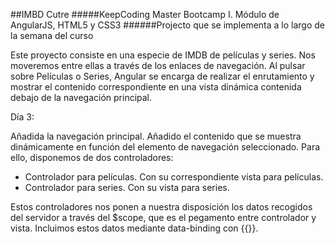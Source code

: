##IMBD Cutre
#####KeepCoding Master Bootcamp I. Módulo de AngularJS, HTML5 y CSS3
######Projecto que se implementa a lo largo de la semana del curso

Este proyecto consiste en una especie de IMDB de películas y series. Nos moveremos entre ellas a través de los enlaces de navegación.
Al pulsar sobre Películas o Series, Angular se encarga de realizar el enrutamiento y mostrar el contenido correspondiente en una vista dinámica contenida debajo de la navegación principal.

Día 3:

Añadida la navegación principal.
Añadido el contenido que se muestra dinámicamente en función del elemento de navegación seleccionado. Para ello, disponemos de dos controladores: 

* Controlador para películas. Con su correspondiente vista para películas.
* Controlador para series. Con su vista para series.

Estos controladores nos ponen a nuestra disposición los datos recogidos del servidor a través del $scope, que es el pegamento entre controlador y vista. Incluimos estos datos mediante data-binding con {{}}.
